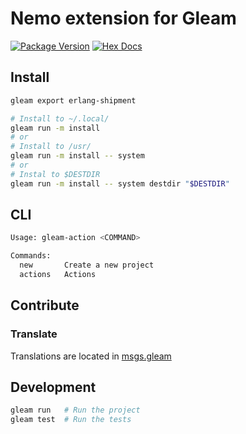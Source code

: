 # Nemo extension for Gleam

[![Package Version](https://img.shields.io/hexpm/v/nemo_gleam)](https://hex.pm/packages/nemo_gleam)
[![Hex Docs](https://img.shields.io/badge/hex-docs-ffaff3)](https://hexdocs.pm/nemo_gleam/)

## Install

```sh
gleam export erlang-shipment

# Install to ~/.local/
gleam run -m install
# or
# Install to /usr/
gleam run -m install -- system
# or
# Instal to $DESTDIR
gleam run -m install -- system destdir "$DESTDIR"
```

## CLI

```sh
Usage: gleam-action <COMMAND>

Commands:
  new       Create a new project
  actions   Actions
```

## Contribute

### Translate

Translations are located in [msgs.gleam](./src/msgs.gleam)

<!--
```sh
gleam add nemo_gleam@1
```
```gleam
import nemo_gleam

pub fn main() {
  // TODO: An example of the project in use
}
```

Further documentation can be found at <https://hexdocs.pm/nemo_gleam>.
-->

## Development

```sh
gleam run   # Run the project
gleam test  # Run the tests
```
